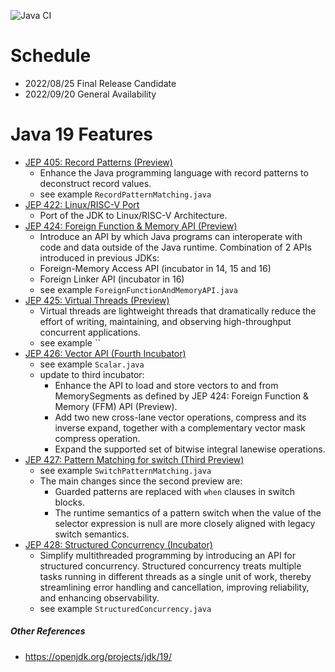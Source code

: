 ![Java CI](https://github.com/xtermi2/java19/workflows/Java%20CI/badge.svg)


# Schedule

- 2022/08/25 Final Release Candidate
- 2022/09/20 General Availability

# Java 19 Features

- [JEP 405: Record Patterns (Preview)](https://openjdk.org/jeps/405)
    - Enhance the Java programming language with record patterns to deconstruct record values.
    - see example `RecordPatternMatching.java`
- [JEP 422: Linux/RISC-V Port](https://openjdk.org/jeps/422)
    - Port of the JDK to Linux/RISC-V Architecture.
- [JEP 424:	Foreign Function & Memory API (Preview)](https://openjdk.java.net/jeps/424)
    - Introduce an API by which Java programs can interoperate with code and data outside of the Java runtime. Combination of 2 APIs introduced in previous JDKs:
    - Foreign-Memory Access API (incubator in 14, 15 and 16)
    - Foreign Linker API (incubator in 16)
    - see example `ForeignFunctionAndMemoryAPI.java`
- [JEP 425:	Virtual Threads (Preview)](https://openjdk.java.net/jeps/425)
    - Virtual threads are lightweight threads that dramatically reduce the effort of writing, maintaining, and observing high-throughput concurrent applications.
    - see example ``
- [JEP 426:	Vector API (Fourth Incubator)](https://openjdk.java.net/jeps/426)
    - see example `Scalar.java`
    - update to third incubator:
      - Enhance the API to load and store vectors to and from MemorySegments as defined by JEP 424: Foreign Function & Memory (FFM) API (Preview).
      - Add two new cross-lane vector operations, compress and its inverse expand, together with a complementary vector mask compress operation.
      - Expand the supported set of bitwise integral lanewise operations.
- [JEP 427:    Pattern Matching for switch (Third Preview)](https://openjdk.java.net/jeps/427)
    - see example `SwitchPatternMatching.java`
    - The main changes since the second preview are:
        - Guarded patterns are replaced with `when` clauses in switch blocks.
        - The runtime semantics of a pattern switch when the value of the selector expression is null are more closely
          aligned with legacy switch semantics.
- [JEP 428:    Structured Concurrency (Incubator)](https://openjdk.java.net/jeps/428)
    - Simplify multithreaded programming by introducing an API for structured concurrency. Structured concurrency treats
      multiple tasks running in different threads as a single unit of work, thereby streamlining error handling and
      cancellation, improving reliability, and enhancing observability.
    - see example `StructuredConcurrency.java`

##### Other References

- https://openjdk.org/projects/jdk/19/
